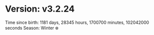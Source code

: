 # Version: v3.2.24
Time since birth: 1181 days, 28345 hours, 1700700 minutes, 102042000 seconds
Season: Winter ❄️
